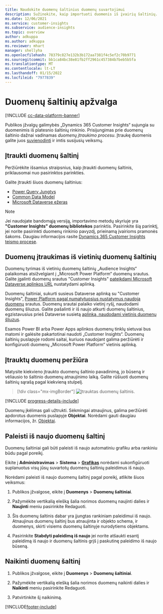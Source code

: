 ```yaml
---
title: Naudokite duomenų šaltinius duomenų suvartojimui
description: Sužinokite, kaip importuoti duomenis iš įvairių šaltinių.
ms.date: 12/06/2021
ms.service: customer-insights
ms.subservice: audience-insights
ms.topic: overview
author: adkuppa
ms.author: adkuppa
ms.reviewer: mhart
manager: shellyha
ms.openlocfilehash: 78379c827e132b3b172aa7381f4c5ef2c70b9771
ms.sourcegitcommit: bb1ca84bc38e81fb2ff2961c457384b7beb5b5fa
ms.translationtype: MT
ms.contentlocale: lt-LT
ms.lasthandoff: 01/15/2022
ms.locfileid: "7977839"
---
```

# <a name="data-sources-overview"></a>Duomenų šaltinių apžvalga

[!INCLUDE [cc-data-platform-banner](../includes/cc-data-platform-banner.md)]

Publikos įžvalgų galimybės „Dynamics 365 Customer Insights“ sujungia su duomenimis iš platesnio šaltinių rinkinio. Prisijungimas prie duomenų šaltinio dažnai vadinamas *duomenų įtraukimo procesu*. Įtraukę duomenis galite juos [suvienodinti](data-unification.md) ir imtis susijusių veiksmų.

## <a name="add-a-data-source"></a>Įtraukti duomenų šaltinį

Peržiūrėkite išsamius straipsnius, kaip įtraukti duomenų šaltinis, priklausomai nuo pasirinktos parinkties.

Galite įtraukti šiuos duomenų šaltinius:

- [Power Query Jungtys](connect-power-query.md)
- [Common Data Model](connect-common-data-model.md)
- [Microsoft Dataverse ežeras](connect-dataverse-managed-lake.md)

> [!NOTE]
> Jei naudojate bandomąją versiją, importavimo metodų skyriuje yra **"Customer Insights" duomenų bibliotekos** parinktis. Pasirinkite šią parinktį, jei norite pasirinkti duomenų rinkinio pavyzdį, prieinamą įvairioms pramonės šakoms. Daugiau informacijos rasite [Dynamics 365 Customer Insights teismo procese](../trial-signup.md).

## <a name="add-data-from-on-premises-data-sources"></a>Duomenų įtraukimas iš vietinių duomenų šaltinių

Duomenų tyrimas iš vietinių duomenų šaltinių „Audience Insights“ palaikomas atsižvelgiant į „Microsoft Power Platform“ duomenų srautus. Galite įgalinti duomenų srautus "Customer Insights" [pateikdami Microsoft Dataverse aplinkos URL](create-environment.md) nustatydami aplinką.

Duomenų šaltiniai, sukurti susieus Dataverse aplinką su "Customer Insights", [Power Platform pagal numatytuosius nustatymus naudoja duomenų](/power-query/dataflows/overview-dataflows-across-power-platform-dynamics-365) srautus. Duomenų srautai palaiko vietinį ryšį, naudodami duomenų šliuzus. Galite pašalinti ir iš naujo atkurti duomenų šaltinius, egzistavusius prieš Dataverse susietą [aplinką, naudodami vietinis duomenų šliuzus](/data-integration/gateway/service-gateway-app).

Esamos Power BI arba Power Apps aplinkos duomenų tinklų sietuvai bus matomi ir galėsite pakartotinai naudoti „Customer Insights“. Duomenų šaltinių puslapyje rodomi saitai, kuriuos naudojant galima peržiūrėti ir konfigūruoti duomenų „Microsoft Power Platform“ vietinis aplinką.

## <a name="review-ingested-data"></a>Įtrauktų duomenų peržiūra

Matysite kiekvieno įtraukto duomenų šaltinio pavadinimą, jo būseną ir vėliausio to šaltinio duomenų atnaujinimo laiką. Galite rūšiuoti duomenų šaltinių sąrašą pagal kiekvieną stulpelį.

> [!div class="mx-imgBorder"]
> ![Įtrauktas duomenų šaltinis.](media/configure-data-datasource-added.png "Įtrauktas duomenų šaltinis")

[!INCLUDE [progress-details-include](../includes/progress-details-pane.md)]

Duomenų įkėlimas gali užtrukti. Sėkmingai atnaujinus, galima peržiūrėti apdorotus duomenis puslapyje **Objektai**. Norėdami gauti daugiau informacijos, žr. [Objektai](entities.md).

## <a name="refresh-a-data-source"></a>Paleisti iš naujo duomenų šaltinį

Duomenų šaltiniai gali būti paleisti iš naujo automatiniu grafiku arba rankiniu būdu pagal poreikį. 

Eikite į **Administravimas** > **Sistema** > [**Grafikas**](system.md#schedule-tab) norėdami sukonfigūruoti suplanuotus visų jūsų suvartotų duomenų šaltinių paleidimus iš naujo.

Norėdami paleisti iš naujo duomenų šaltinį pagal poreikį, atlikite šiuos veiksmus:

1. Publikos įžvalgose, eikite į **Duomenys** > **Duomenų šaltiniai**.

2. Pažymėkite vertikalią elešką šalia norimos duomenų naujinti dalies ir **Naujinti** meniu pasirinkite Redaguoti.

3. Šis duomenų šaltinis dabar yra įjungtas rankiniam paleidimui iš naujo. Atnaujinus duomenų šaltinį bus atnaujinta ir objekto schema, ir duomenys, skirti visiems duomenų šaltinyje nurodytiems objektams.

4. Pasirinkite **Stabdyti paleidimą iš naujo** jei norite atšaukti esantį paleidimą iš naujo ir duomenų šaltinis grįš į paskutinę paleidimo iš naujo būseną.

## <a name="delete-a-data-source"></a>Naikinti duomenų šaltinį

1. Publikos įžvalgose, eikite į **Duomenys** > **Duomenų šaltiniai**.

2. Pažymėkite vertikalią elešką šalia norimos duomenų naikinti dalies ir **Naikinti** meniu pasirinkite Redaguoti.

3. Patvirtinkite šį naikinimą.


[!INCLUDE[footer-include](../includes/footer-banner.md)]
